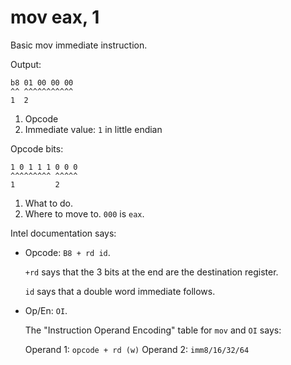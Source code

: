 # mov eax, 1

Basic mov immediate instruction.

Output:

    b8 01 00 00 00
    ^^ ^^^^^^^^^^^
    1  2

1.  Opcode
2.  Immediate value: `1` in little endian

Opcode bits:

    1 0 1 1 1 0 0 0
    ^^^^^^^^^ ^^^^^
    1         2

1. What to do.
2. Where to move to. `000` is `eax`.

Intel documentation says:

-   Opcode: `B8 + rd id`.

    `+rd` says that the 3 bits at the end are the destination register.

    `id` says that a double word immediate follows.

-   Op/En: `OI`.

    The "Instruction Operand Encoding" table for `mov` and `OI` says:

    Operand 1: `opcode + rd (w)`
    Operand 2: `imm8/16/32/64`
